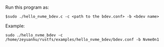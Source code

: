 Run this program as:

```
$sudo ./hello_nvme_bdev.c -c <path to the bdev.conf> -b <bdev name>
```

Example:

```
sudo ./hello_nvme_bdev -c /home/zeyuanhu/rustfs/examples/hello_nvme_bdev/bdev.conf -b Nvme0n1
```